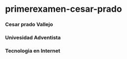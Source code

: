 # primerexamen-cesar-prado

### Cesar prado Vallejo

### Univesidad Adventista

### Tecnologia en Internet

